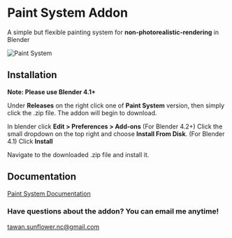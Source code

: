 # Paint System Addon
A simple but flexible painting system for **non-photorealistic-rendering** in Blender

![Paint System](https://github.com/user-attachments/assets/0db90d3b-b52a-425d-bc37-8ed9d4f41fa4)

## Installation
**Note: Please use Blender 4.1+**

Under **Releases** on the right click one of **Paint System** version, then simply click the .zip file. The addon will begin to download.

In blender click **Edit > Preferences > Add-ons**
(For Blender 4.2+) Click the small dropdown on the top right and choose **Install From Disk**. (For Blender 4.1) Click **Install**

Navigate to the downloaded .zip file and install it.

## Documentation
[Paint System Documentation](https://prairie-yarrow-e25.notion.site/PAINT-SYSTEM-DOCUMENTATION-1910a7029e86803f9ac3e0c79c67bd8c?pvs=74)

### Have questions about the addon? You can email me anytime!
tawan.sunflower.nc@gmail.com
